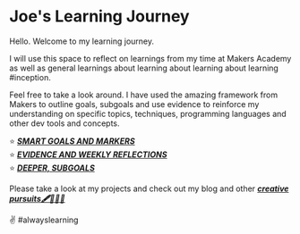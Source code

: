 # Joe's Learning Journey

Hello. Welcome to my learning journey.

I will use this space to reflect on learnings from my time at Makers Academy as well as general learnings about learning about learning about learning #inception. 

Feel free to take a look around. I have used the amazing framework from Makers to outline goals,
subgoals and use evidence to reinforce my understanding on specific topics, techniques, programming languages and other dev tools and concepts. 

⭐ [***SMART GOALS AND MARKERS***](https://github.com/JoeOsborne77/LearningJourney/blob/main/SMART%20GOALS.md#GOALS)  
⭐ [***EVIDENCE AND WEEKLY REFLECTIONS***](https://github.com/JoeOsborne77/LearningJourney/blob/main/SMART%20GOALS.md#EVIDENCE-AND-REFLECTIONS)  
⭐ [***DEEPER, SUBGOALS***](https://docs.google.com/spreadsheets/d/1-fKejXd-mQTBIqGHLAu02ZOWXDcI5Dfl11g1n_sJp0o/edit?usp=sharing)

Please take a look at my projects and check out my blog and other [***creative pursuits🖋️👨‍💻🎶***](https://linktr.ee/joeosborne77)

✌️ #alwayslearning
